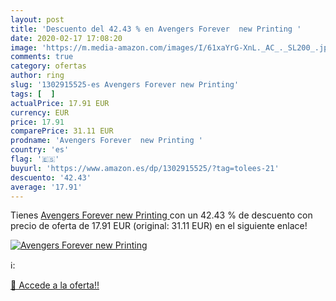 ```yaml
---
layout: post
title: 'Descuento del 42.43 % en Avengers Forever  new Printing '
date: 2020-02-17 17:08:20
image: 'https://m.media-amazon.com/images/I/61xaYrG-XnL._AC_._SL200_.jpg'
comments: true
category: ofertas
author: ring
slug: '1302915525-es Avengers Forever new Printing'
tags: [  ]
actualPrice: 17.91 EUR
currency: EUR
price: 17.91
comparePrice: 31.11 EUR
prodname: 'Avengers Forever  new Printing '
country: 'es'
flag: '🇪🇸'
buyurl: 'https://www.amazon.es/dp/1302915525/?tag=tolees-21'
descuento: '42.43'
average: '17.91'
---
```


Tienes [Avengers Forever  new Printing ](https://www.amazon.es/dp/1302915525/?tag=tolees-21) con un 42.43 % de descuento con precio de oferta de 17.91 EUR (original: 31.11 EUR) en el siguiente enlace!

[![Avengers Forever  new Printing ](https://m.media-amazon.com/images/I/61xaYrG-XnL._AC_._SL200_.jpg)](https://www.amazon.es/dp/1302915525/?tag=tolees-21)

ℹ️:


[🛒 Accede a la oferta!!](https://www.amazon.es/dp/1302915525/?tag=tolees-21)
